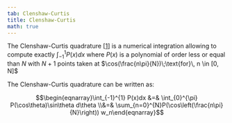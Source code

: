 ```yaml
---
tab: Clenshaw-Curtis
title: Clenshaw-Curtis
math: true
---
```


The Clenshaw-Curtis quadrature [[1](https://en.wikipedia.org/wiki/Clenshaw%E2%80%93Curtis_quadrature)] is a numerical integration allowing to compute exactly $\int_{-1}^{1} P(x) dx$ where $P(x)$ is a polynomial of order less or equal than $N$ with $N + 1$ points taken at $\cos(\frac{n\pi}{N})\;\text{for}\, n \in [0, N]$

The Clenshaw-Curtis quadrature can be written as:

$$\begin{eqnarray}\int_{-1}^{1} P(x)dx &=&  \int_{0}^{\pi} P(\cos\theta)\sin\theta d\theta 
\\&=& \sum_{n=0}^{N}P(\cos\left(\frac{n\pi}{N}\right)) w_n\end{eqnarray}$$

